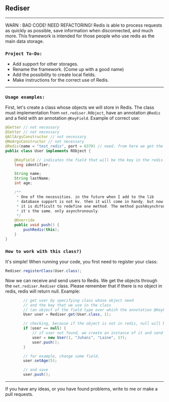 ## Rediser

---
WARN : BAD CODE! NEED REFACTORING!
Redis is able to process requests as quickly as possible, save information when disconnected, and much more. This framework is intended for those people who use redis as the main data storage.

### `Project To-Do:`
* Add support for other storages.
* Rename the framework. (Come up with a good name)
* Add the possibility to create local fields.
* Make instructions for the correct use of Redis.
---
### `Usage examples:`
First, let's create a class whose objects we will store in Redis. The class must implementation from `net.rediser.RObject`, have an annotation `@Redis` and a field with an annotation `@KeyField`. Example of correct use:
```java
@Getter // not necessary
@Setter // not necessary
@AllArgsConstructor // not necessary
@NoArgsConstructor // not necessary
@Redis(name = "test_redis", port = 6379) // need. from here we get the redis credinals, where we store the data
public class User implements RObject {

    @KeyField // indicates the field that will be the key in the redis.
    long identifier;

    String name;
    String lastName;
    int age;

    /**
     * One of the necessities, in the future when I add to the lib
     * database support is not kv, then it will come in handy, but now there is nothing
     * it is difficult to redefine one method. The method pushAsynchronously() - executes
     * it's the same, only asynchronously.
     */
    @Override
    public void push() {
        pushRedis(this);
    }
}
```
### `How to work with this class?)`
It's simple! When running your code, you first need to register your class:
```java
Rediser.registerClass(User.class);
```
Now we can receive and send users to Redis. We get the objects through the `net.rediser.Rediser` class. Please remember that if there is no object in redis, redis will return null. Example:
```java
        // get user by specifying class whose object need
        // and the key that we use in the class
        // (an object of the field type over which the annotation @KeyField).
        User user = Rediser.get(User.class, 1);

        // checking, because if the object is not in redis, null will be returned to us.
        if (user == null) {
            // if user not found, we create an instance of it and send it to redis.
            user = new User(1, "Juhani", "Laine", 17);
            user.push();
        }

        // for example, change some field.
        user.setAge(5);

        // and save
        user.push();
```
---

If you have any ideas, or you have found problems, write to me or make a pull requests.
